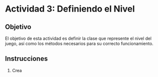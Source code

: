 # Actividad 3: Definiendo el Nivel

## Objetivo

El objetivo de esta actividad es definir la clase que represente el nivel del juego, así como los métodos necesarios
para su correcto funcionamiento.

## Instrucciones

1. Crea 